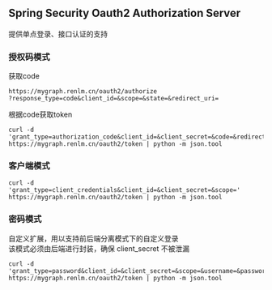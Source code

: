 ## Spring Security Oauth2 Authorization Server
提供单点登录、接口认证的支持

### 授权码模式
获取code
	
```
https://mygraph.renlm.cn/oauth2/authorize
?response_type=code&client_id=&scope=&state=&redirect_uri=
```

根据code获取token
	
```
curl -d 'grant_type=authorization_code&client_id=&client_secret=&code=&redirect_uri='
https://mygraph.renlm.cn/oauth2/token | python -m json.tool
```

### 客户端模式

```
curl -d 'grant_type=client_credentials&client_id=&client_secret=&scope='
https://mygraph.renlm.cn/oauth2/token | python -m json.tool
```

### 密码模式
自定义扩展，用以支持前后端分离模式下的自定义登录  
该模式必须由后端进行封装，确保 client_secret 不被泄漏  
	
```
curl -d 'grant_type=password&client_id=&client_secret=&scope=&username=&password='
https://mygraph.renlm.cn/oauth2/token | python -m json.tool
```